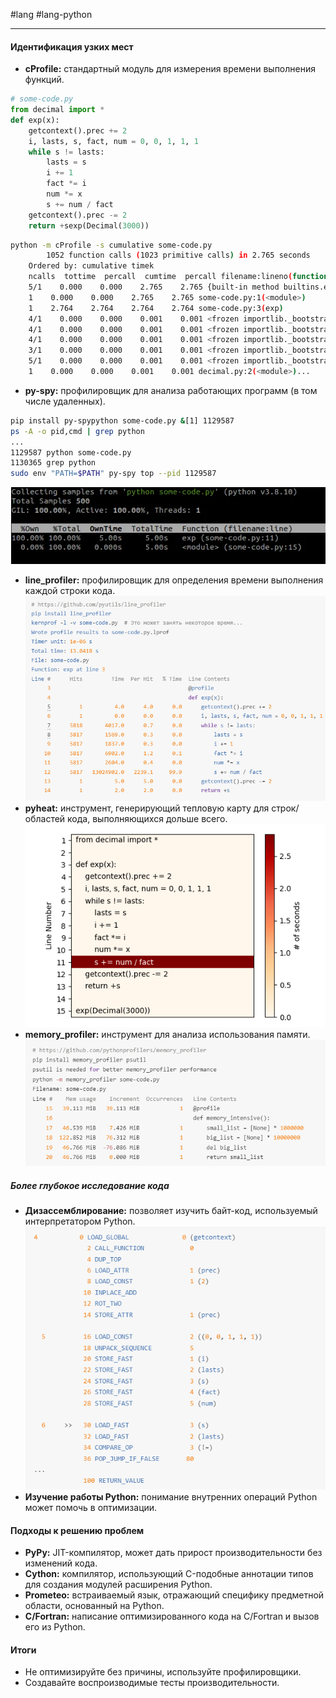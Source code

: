 #lang #lang-python 

---
#### Идентификация узких мест

- **cProfile:** стандартный модуль для измерения времени выполнения функций.
```python
# some-code.py
from decimal import *
def exp(x):    
	getcontext().prec += 2    
	i, lasts, s, fact, num = 0, 0, 1, 1, 1    
	while s != lasts:        
		lasts = s        
		i += 1        
		fact *= i        
		num *= x        
		s += num / fact    
	getcontext().prec -= 2    
	return +sexp(Decimal(3000))
```
```bash
python -m cProfile -s cumulative some-code.py         
		1052 function calls (1023 primitive calls) in 2.765 seconds   
	Ordered by: cumulative timek   
	ncalls  tottime  percall  cumtime  percall filename:lineno(function)      
	5/1    0.000    0.000    2.765    2.765 {built-in method builtins.exec}        
	1    0.000    0.000    2.765    2.765 some-code.py:1(<module>)        
	1    2.764    2.764    2.764    2.764 some-code.py:3(exp)      
	4/1    0.000    0.000    0.001    0.001 <frozen importlib._bootstrap>:986(_find_and_load)      
	4/1    0.000    0.000    0.001    0.001 <frozen importlib._bootstrap>:956(_find_and_load_unlocked)      
	4/1    0.000    0.000    0.001    0.001 <frozen importlib._bootstrap>:650(_load_unlocked)      
	3/1    0.000    0.000    0.001    0.001 <frozen importlib._bootstrap_external>:842(exec_module)      
	5/1    0.000    0.000    0.001    0.001 <frozen importlib._bootstrap>:211(_call_with_frames_removed)        
	1    0.000    0.000    0.001    0.001 decimal.py:2(<module>)...

```
- **py-spy:** профилировщик для анализа работающих программ (в том числе удаленных).
```bash
pip install py-spypython some-code.py &[1] 1129587
ps -A -o pid,cmd | grep python
...
1129587 python some-code.py
1130365 grep python
sudo env "PATH=$PATH" py-spy top --pid 1129587
```
![](heap/_files/Pasted%20image%2020240613213852.png)
- **line_profiler:** профилировщик для определения времени выполнения каждой строки кода.
![](heap/_files/Pasted%20image%2020240613214146.png)
- **pyheat:** инструмент, генерирующий тепловую карту для строк/областей кода, выполняющихся дольше всего.
![](heap/_files/Pasted%20image%2020240613214202.png)
- **memory_profiler:** инструмент для анализа использования памяти.
![](heap/_files/Pasted%20image%2020240613214213.png)
##### Более глубокое исследование кода
- **Дизассемблирование:** позволяет изучить байт-код, используемый интерпретатором Python.
![](heap/_files/Pasted%20image%2020240613214341.png)
- **Изучение работы Python:** понимание внутренних операций Python может помочь в оптимизации.


#### Подходы к решению проблем
- **PyPy:** JIT-компилятор, может дать прирост производительности без изменений кода.
- **Cython:** компилятор, использующий C-подобные аннотации типов для создания модулей расширения Python.
- **Prometeo:** встраиваемый язык, отражающий специфику предметной области, основанный на Python.
- **C/Fortran:** написание оптимизированного кода на C/Fortran и вызов его из Python.

#### Итоги
- Не оптимизируйте без причины, используйте профилировщики.
- Создавайте воспроизводимые тесты производительности.